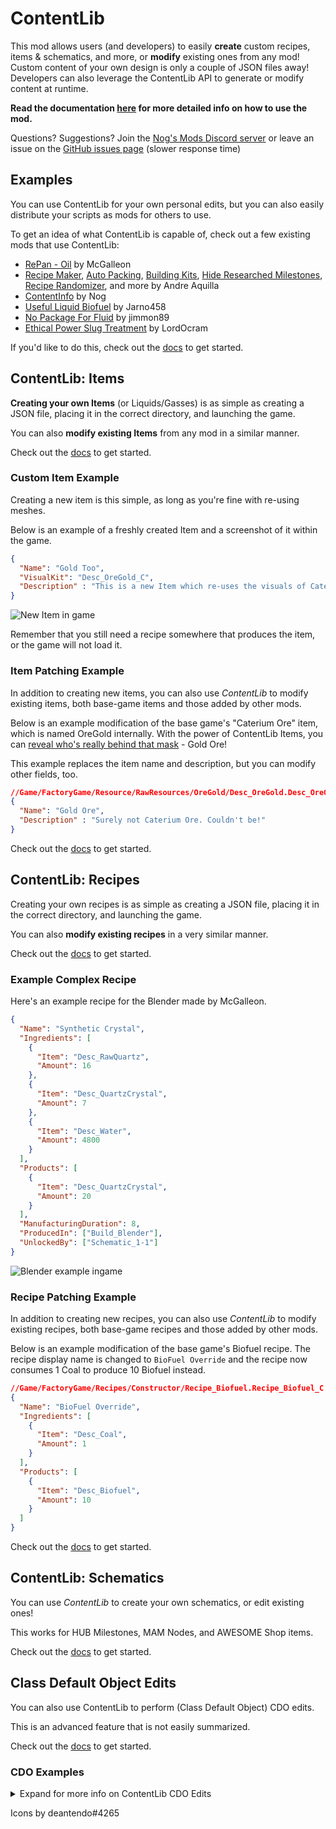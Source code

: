 # ContentLib

This mod allows users (and developers) to easily **create** custom recipes, items & schematics, and more, or **modify** existing ones from any mod! Custom content of your own design is only a couple of JSON files away! Developers can also leverage the ContentLib API to generate or modify content at runtime.

**Read the documentation [here](https://docs.ficsit.app/contentlib/latest/index.html) for more detailed info on how to use the mod.**

Questions? Suggestions? Join the [Nog's Mods Discord server](https://discord.gg/kcRmFxn89d) or leave an issue on the [GitHub issues page](https://github.com/Nogg-aholic/ContentLib/issues) (slower response time)

## Examples

You can use ContentLib for your own personal edits, but you can also easily distribute your scripts as mods for others to use.

To get an idea of what ContentLib is capable of, check out a few existing mods that use ContentLib:

- [RePan - Oil](https://ficsit.app/mod/RePan_Petroleum) by McGalleon
- [Recipe Maker](https://ficsit.app/mod/RecipeMaker), [Auto Packing](https://ficsit.app/mod/AutoPacking), [Building Kits](https://ficsit.app/mod/BuildingKits), [Hide Researched Milestones](https://ficsit.app/mod/HideSchematic), [Recipe Randomizer](https://ficsit.app/mod/RecipeRandomizer), and more by Andre Aquilla
- [ContentInfo](https://ficsit.app/mod/ContentInfo) by Nog
- [Useful Liquid Biofuel](https://ficsit.app/mod/UsefulLiquidBiofuel) by Jarno458
- [No Package For Fluid](https://ficsit.app/mod/Jimmon_NoPackageFluid) by jimmon89
- [Ethical Power Slug Treatment](https://ficsit.app/mod/EthicalPowerSlugTreatment) by LordOcram

If you'd like to do this, check out the [docs](https://docs.ficsit.app/contentlib/latest/index.html) to get started.

## ContentLib: Items

**Creating your own Items** (or Liquids/Gasses) is as simple as creating a JSON file, placing it in the correct directory, and launching the game.

You can also **modify existing Items** from any mod in a similar manner.

Check out the [docs](https://docs.ficsit.app/contentlib/latest/index.html) to get started.

### Custom Item Example

Creating a new item is this simple, as long as you're fine with re-using meshes.

Below is an example of a freshly created Item and a screenshot of it within the game.

```json
{
  "Name": "Gold Too",
  "VisualKit": "Desc_OreGold_C",
  "Description" : "This is a new Item which re-uses the visuals of Caterium Ore!"
}
```

![New Item in game](https://i.imgur.com/T7OC3vq.jpg)

Remember that you still need a recipe somewhere that produces the item, or the game will not load it.

### Item Patching Example

In addition to creating new items, you can also use _ContentLib_ to modify existing items, both base-game items and those added by other mods.

Below is an example modification of the base game's "Caterium Ore" item, which is named OreGold internally. With the power of ContentLib Items, you can [reveal who's really behind that mask](https://i.imgur.com/eawzrXv.png) - Gold Ore!

This example replaces the item name and description, but you can modify other fields, too.

```json
//Game/FactoryGame/Resource/RawResources/OreGold/Desc_OreGold.Desc_OreGold_C
{
  "Name": "Gold Ore",
  "Description" : "Surely not Caterium Ore. Couldn't be!"
}
```

Check out the [docs](https://docs.ficsit.app/contentlib/latest/index.html) to get started.

## ContentLib: Recipes

Creating your own recipes is as simple as creating a JSON file, placing it in the correct directory, and launching the game.

You can also **modify existing recipes** in a very similar manner.

Check out the [docs](https://docs.ficsit.app/contentlib/latest/index.html) to get started.

### Example Complex Recipe

Here's an example recipe for the Blender made by McGalleon.

```json
{
  "Name": "Synthetic Crystal",
  "Ingredients": [
    {
      "Item": "Desc_RawQuartz",
      "Amount": 16
    },
    {
      "Item": "Desc_QuartzCrystal",
      "Amount": 7
    },
    {
      "Item": "Desc_Water",
      "Amount": 4800
    }
  ],
  "Products": [
    {
      "Item": "Desc_QuartzCrystal",
      "Amount": 20
    }
  ],
  "ManufacturingDuration": 8,
  "ProducedIn": ["Build_Blender"],
  "UnlockedBy": ["Schematic_1-1"]
}
```

![Blender example ingame](https://cdn.discordapp.com/attachments/771801486828896260/863510909476143184/unknown.png)

### Recipe Patching Example

In addition to creating new recipes, you can also use _ContentLib_ to modify existing recipes, both base-game recipes and those added by other mods.

Below is an example modification of the base game's Biofuel recipe. The recipe display name is changed to `BioFuel Override` and the recipe now consumes 1 Coal to produce 10 Biofuel instead.

```json
//Game/FactoryGame/Recipes/Constructor/Recipe_Biofuel.Recipe_Biofuel_C
{
  "Name": "BioFuel Override",
  "Ingredients": [
    {
      "Item": "Desc_Coal",
      "Amount": 1
    }
  ],
  "Products": [
    {
      "Item": "Desc_Biofuel",
      "Amount": 10
    }
  ]
}
```

Check out the [docs](https://docs.ficsit.app/contentlib/latest/index.html) to get started.

## ContentLib: Schematics

You can use _ContentLib_ to create your own schematics, or edit existing ones!

This works for HUB Milestones, MAM Nodes, and AWESOME Shop items.

Check out the [docs](https://docs.ficsit.app/contentlib/latest/index.html) to get started.

## Class Default Object Edits

You can also use ContentLib to perform (Class Default Object) CDO edits.

This is an advanced feature that is not easily summarized.

Check out the [docs](https://docs.ficsit.app/contentlib/latest/index.html) to get started.

### CDO Examples

<details>
<summary> Expand for more info on ContentLib CDO Edits </summary>

Edit the properties of an item without using the ContentLib Item system.

```json
{
  "Class": "/Game/FactoryGame/Resource/Parts/GoldIngot/Desc_GoldIngot.Desc_GoldIngot_C",
  "Edits": [
    {
      "Property": "mDisplayName",
      "Value": "Gold Ingot"
    },
    {
      "Property": "mInventoryIcon",
      "Value": {
        "ImageSize": {
          "X": 255,
          "Y": 255
        },
        "Margin": {
          "Left": 0,
          "Top": 0,
          "Right": 0,
          "Bottom": 0
        },
        "TintColor": {
          "SpecifiedColor": {
            "R": 1,
            "G": 1,
            "B": 1,
            "A": 2
          },
          "ColorUseRule": 0
        }
      }
    }
  ]
}
```

Edit the ingredients of a recipe without using the ContentLib Recipe system.

```json
{
  "Class": "/Game/FactoryGame/Recipes/Blender/Recipe_FusedModularFrame.Recipe_FusedModularFrame_C",
  "Edits": [
    {
      "Property": "mIngredients",
      "Value": [
        {
          "ItemClass": "/Game/FactoryGame/Resource/Parts/ModularFrameHeavy/Desc_ModularFrameHeavy.Desc_ModularFrameHeavy_C",
          "Amount": 643
        },
        {
          "ItemClass": "/Game/FactoryGame/Resource/Parts/AluminumCasing/Desc_AluminumCasing.Desc_AluminumCasing_C",
          "Amount": 245
        },
        {
          "ItemClass": "/Game/FactoryGame/Resource/RawResources/NitrogenGas/Desc_NitrogenGas.Desc_NitrogenGas_C",
          "Amount": 123
        }
      ]
    }
  ]
}
```

Change the parent of a blueprint.

```json
{
  "Class": "/Game/FactoryGame/-Shared/Material/MI_Factory_Base_01.MI_Factory_Base_01",
  "Edits": [
    {
      "Property": "Parent",
      "Value": "/AdaptingGenerators/Assets/MM_FactoryCopy.MM_FactoryCopy"
    }
  ]
}
```

</details>

Icons by deantendo#4265
